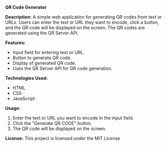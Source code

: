 **QR Code Generator**

**Description:**
A simple web application for generating QR codes from text or URLs. Users can enter the text or URL they want to encode, click a button, and the QR code will be displayed on the screen. The QR codes are generated using the QR Server API.

**Features:**
- Input field for entering text or URL.
- Button to generate QR code.
- Display of generated QR code.
- Uses the QR Server API for QR code generation.

**Technologies Used:**
- HTML
- CSS
- JavaScript



**Usage:**
1. Enter the text or URL you want to encode in the input field.
2. Click the "Generate QR CODE" button.
3. The QR code will be displayed on the screen.



**License:**
This project is licensed under the MIT License

 
